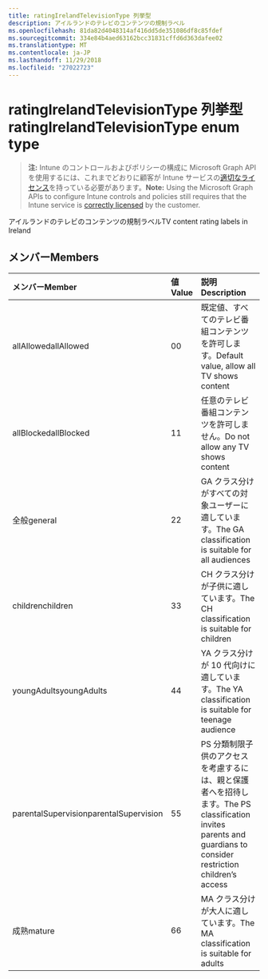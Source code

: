 ```yaml
---
title: ratingIrelandTelevisionType 列挙型
description: アイルランドのテレビのコンテンツの規制ラベル
ms.openlocfilehash: 81da82d4048314af416dd5de351086df8c85fdef
ms.sourcegitcommit: 334e84b4aed63162bcc31831cffd6d363dafee02
ms.translationtype: MT
ms.contentlocale: ja-JP
ms.lasthandoff: 11/29/2018
ms.locfileid: "27022723"
---
```

# <a name="ratingirelandtelevisiontype-enum-type"></a><span data-ttu-id="82e58-103">ratingIrelandTelevisionType 列挙型</span><span class="sxs-lookup"><span data-stu-id="82e58-103">ratingIrelandTelevisionType enum type</span></span>

> <span data-ttu-id="82e58-104">**注:** Intune のコントロールおよびポリシーの構成に Microsoft Graph API を使用するには、これまでどおりに顧客が Intune サービスの[適切なライセンス](https://go.microsoft.com/fwlink/?linkid=839381)を持っている必要があります。</span><span class="sxs-lookup"><span data-stu-id="82e58-104">**Note:** Using the Microsoft Graph APIs to configure Intune controls and policies still requires that the Intune service is [correctly licensed](https://go.microsoft.com/fwlink/?linkid=839381) by the customer.</span></span>

<span data-ttu-id="82e58-105">アイルランドのテレビのコンテンツの規制ラベル</span><span class="sxs-lookup"><span data-stu-id="82e58-105">TV content rating labels in Ireland</span></span>
## <a name="members"></a><span data-ttu-id="82e58-106">メンバー</span><span class="sxs-lookup"><span data-stu-id="82e58-106">Members</span></span>
|<span data-ttu-id="82e58-107">メンバー</span><span class="sxs-lookup"><span data-stu-id="82e58-107">Member</span></span>|<span data-ttu-id="82e58-108">値</span><span class="sxs-lookup"><span data-stu-id="82e58-108">Value</span></span>|<span data-ttu-id="82e58-109">説明</span><span class="sxs-lookup"><span data-stu-id="82e58-109">Description</span></span>|
|:---|:---|:---|
|<span data-ttu-id="82e58-110">allAllowed</span><span class="sxs-lookup"><span data-stu-id="82e58-110">allAllowed</span></span>|<span data-ttu-id="82e58-111">0</span><span class="sxs-lookup"><span data-stu-id="82e58-111">0</span></span>|<span data-ttu-id="82e58-112">既定値、すべてのテレビ番組コンテンツを許可します。</span><span class="sxs-lookup"><span data-stu-id="82e58-112">Default value, allow all TV shows content</span></span>|
|<span data-ttu-id="82e58-113">allBlocked</span><span class="sxs-lookup"><span data-stu-id="82e58-113">allBlocked</span></span>|<span data-ttu-id="82e58-114">1</span><span class="sxs-lookup"><span data-stu-id="82e58-114">1</span></span>|<span data-ttu-id="82e58-115">任意のテレビ番組コンテンツを許可しません。</span><span class="sxs-lookup"><span data-stu-id="82e58-115">Do not allow any TV shows content</span></span>|
|<span data-ttu-id="82e58-116">全般</span><span class="sxs-lookup"><span data-stu-id="82e58-116">general</span></span>|<span data-ttu-id="82e58-117">2</span><span class="sxs-lookup"><span data-stu-id="82e58-117">2</span></span>|<span data-ttu-id="82e58-118">GA クラス分けがすべての対象ユーザーに適しています。</span><span class="sxs-lookup"><span data-stu-id="82e58-118">The GA classification is suitable for all audiences</span></span>|
|<span data-ttu-id="82e58-119">children</span><span class="sxs-lookup"><span data-stu-id="82e58-119">children</span></span>|<span data-ttu-id="82e58-120">3</span><span class="sxs-lookup"><span data-stu-id="82e58-120">3</span></span>|<span data-ttu-id="82e58-121">CH クラス分けが子供に適しています。</span><span class="sxs-lookup"><span data-stu-id="82e58-121">The CH classification is suitable for children</span></span>|
|<span data-ttu-id="82e58-122">youngAdults</span><span class="sxs-lookup"><span data-stu-id="82e58-122">youngAdults</span></span>|<span data-ttu-id="82e58-123">4</span><span class="sxs-lookup"><span data-stu-id="82e58-123">4</span></span>|<span data-ttu-id="82e58-124">YA クラス分けが 10 代向けに適しています。</span><span class="sxs-lookup"><span data-stu-id="82e58-124">The YA classification is suitable for teenage audience</span></span>|
|<span data-ttu-id="82e58-125">parentalSupervision</span><span class="sxs-lookup"><span data-stu-id="82e58-125">parentalSupervision</span></span>|<span data-ttu-id="82e58-126">5</span><span class="sxs-lookup"><span data-stu-id="82e58-126">5</span></span>|<span data-ttu-id="82e58-127">PS 分類制限子供のアクセスを考慮するには、親と保護者へを招待します。</span><span class="sxs-lookup"><span data-stu-id="82e58-127">The PS classification invites parents and guardians to consider restriction children’s access</span></span>|
|<span data-ttu-id="82e58-128">成熟</span><span class="sxs-lookup"><span data-stu-id="82e58-128">mature</span></span>|<span data-ttu-id="82e58-129">6</span><span class="sxs-lookup"><span data-stu-id="82e58-129">6</span></span>|<span data-ttu-id="82e58-130">MA クラス分けが大人に適しています。</span><span class="sxs-lookup"><span data-stu-id="82e58-130">The MA classification is suitable for adults</span></span>|



